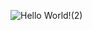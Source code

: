 
   ![Hello World!(2)](https://user-images.githubusercontent.com/55101797/91099030-2dd16780-e628-11ea-8d6d-83dcd90430db.png)


<!--
**Sergioq7777/Sergioq7777** is a ✨ _special_ ✨ repository because its `README.md` (this file) appears on your GitHub profile.

Here are some ideas to get you started:

- 🔭 I’m currently working on ...
- 🌱 I’m currently learning ...
- 👯 I’m looking to collaborate on ...
- 🤔 I’m looking for help with ...
- 💬 Ask me about ...
- 📫 How to reach me: ...
- 😄 Pronouns: ...
- ⚡ Fun fact: ...
-->
